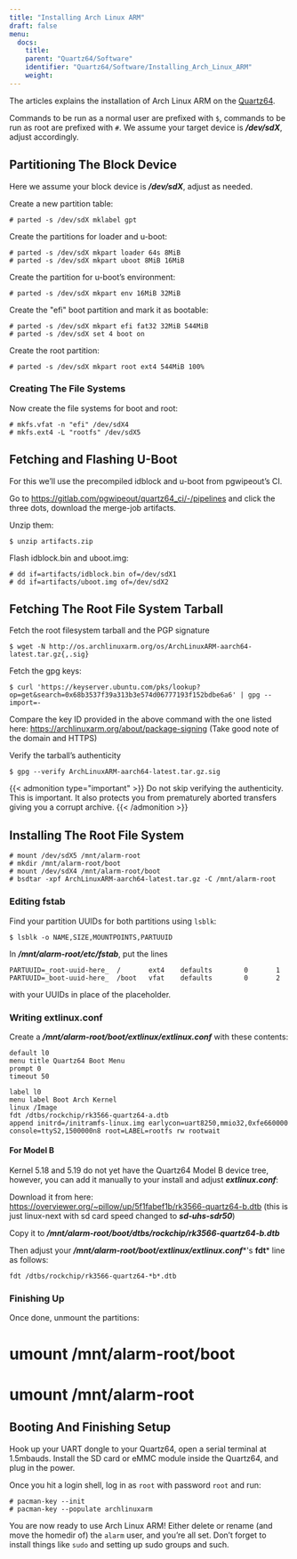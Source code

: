 ```yaml
---
title: "Installing Arch Linux ARM"
draft: false
menu:
  docs:
    title:
    parent: "Quartz64/Software"
    identifier: "Quartz64/Software/Installing_Arch_Linux_ARM"
    weight: 
---
```


The articles explains the installation of Arch Linux ARM on the [Quartz64](/documentation/Quartz64).

Commands to be run as a normal user are prefixed with `$`, commands to be run as root are prefixed with `#`. We assume your target device is ***/dev/sdX***, adjust accordingly.

## Partitioning The Block Device

Here we assume your block device is ***/dev/sdX***, adjust as needed.

Create a new partition table:

    # parted -s /dev/sdX mklabel gpt

Create the partitions for loader and u-boot:

    # parted -s /dev/sdX mkpart loader 64s 8MiB
    # parted -s /dev/sdX mkpart uboot 8MiB 16MiB

Create the partition for u-boot’s environment:

    # parted -s /dev/sdX mkpart env 16MiB 32MiB

Create the "efi" boot partition and mark it as bootable:

    # parted -s /dev/sdX mkpart efi fat32 32MiB 544MiB
    # parted -s /dev/sdX set 4 boot on

Create the root partition:

    # parted -s /dev/sdX mkpart root ext4 544MiB 100%

### Creating The File Systems

Now create the file systems for boot and root:

    # mkfs.vfat -n "efi" /dev/sdX4
    # mkfs.ext4 -L "rootfs" /dev/sdX5

## Fetching and Flashing U-Boot

For this we’ll use the precompiled idblock and u-boot from pgwipeout’s CI.

Go to https://gitlab.com/pgwipeout/quartz64_ci/-/pipelines and click the three dots, download the merge-job artifacts.

Unzip them:

```console
$ unzip artifacts.zip
```

Flash idblock.bin and uboot.img:

    # dd if=artifacts/idblock.bin of=/dev/sdX1
    # dd if=artifacts/uboot.img of=/dev/sdX2

## Fetching The Root File System Tarball

Fetch the root filesystem tarball and the PGP signature

```console
$ wget -N http://os.archlinuxarm.org/os/ArchLinuxARM-aarch64-latest.tar.gz{,.sig}
```

Fetch the gpg keys:

```console
$ curl 'https://keyserver.ubuntu.com/pks/lookup?op=get&search=0x68b3537f39a313b3e574d06777193f152bdbe6a6' | gpg --import=-
```

Compare the key ID provided in the above command with the one listed here: https://archlinuxarm.org/about/package-signing (Take good note of the domain and HTTPS)

Verify the tarball’s authenticity

```console
$ gpg --verify ArchLinuxARM-aarch64-latest.tar.gz.sig
```

{{< admonition type="important" >}}
 Do not skip verifying the authenticity. This is important. It also protects you from prematurely aborted transfers giving you a corrupt archive.
{{< /admonition >}}

## Installing The Root File System

    # mount /dev/sdX5 /mnt/alarm-root
    # mkdir /mnt/alarm-root/boot
    # mount /dev/sdX4 /mnt/alarm-root/boot
    # bsdtar -xpf ArchLinuxARM-aarch64-latest.tar.gz -C /mnt/alarm-root

### Editing fstab

Find your partition UUIDs for both partitions using `lsblk`:

```console
$ lsblk -o NAME,SIZE,MOUNTPOINTS,PARTUUID
```

In ***/mnt/alarm-root/etc/fstab***, put the lines

    PARTUUID=_root-uuid-here_  /       ext4    defaults        0       1
    PARTUUID=_boot-uuid-here_  /boot   vfat    defaults        0       2

with your UUIDs in place of the placeholder.

### Writing extlinux.conf

Create a ***/mnt/alarm-root/boot/extlinux/extlinux.conf*** with these contents:

    default l0
    menu title Quartz64 Boot Menu
    prompt 0
    timeout 50

    label l0
    menu label Boot Arch Kernel
    linux /Image
    fdt /dtbs/rockchip/rk3566-quartz64-a.dtb
    append initrd=/initramfs-linux.img earlycon=uart8250,mmio32,0xfe660000 console=ttyS2,1500000n8 root=LABEL=rootfs rw rootwait

#### For Model B

Kernel 5.18 and 5.19 do not yet have the Quartz64 Model B device tree, however, you can add it manually to your install and adjust ***extlinux.conf***:

Download it from here: https://overviewer.org/~pillow/up/5f1fabef1b/rk3566-quartz64-b.dtb (this is just linux-next with sd card speed changed to ***sd-uhs-sdr50***)

Copy it to ***/mnt/alarm-root/boot/dtbs/rockchip/rk3566-quartz64-b.dtb***

Then adjust your ***/mnt/alarm-root/boot/extlinux/extlinux.conf****'s **fdt*** line as follows:

    fdt /dtbs/rockchip/rk3566-quartz64-*b*.dtb

### Finishing Up

Once done, unmount the partitions:
	
 # umount /mnt/alarm-root/boot
 # umount /mnt/alarm-root

## Booting And Finishing Setup

Hook up your UART dongle to your Quartz64, open a serial terminal at 1.5mbauds. Install the SD card or eMMC module inside the Quartz64, and plug in the power.

Once you hit a login shell, log in as `root` with password `root` and run:

    # pacman-key --init
    # pacman-key --populate archlinuxarm

You are now ready to use Arch Linux ARM! Either delete or rename (and move the homedir of) the `alarm` user, and you’re all set. Don’t forget to install things like `sudo` and setting up sudo groups and such.
